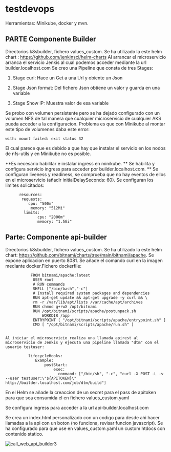 # testdevops
Herramientas: Minikube, docker y mvn.

## PARTE Componente Builder
Directorios k8sbuilder, fichero values_custom.
Se ha utilizado la este helm chart : https://github.com/jenkinsci/helm-charts
Al arrancar el microservicio arranca el servicio Jenkis al cual podemos acceder mediante la url builder.localhost.com
Se creo una Pipeline que consta de tres Stages:

1. Stage curl: Hace un Get a una Url y obiente un Json

2. Stage Json format: Del fichero Json obtiene un valor y guarda en una variable

3. Stage Show IP: Muestra valor de esa variable

Se probo con volumen persistente pero se ha dejado configurado con un volumen NFS de tal manera que cualquier microservicio de cualquier AKS pueda acceder a la configuracion. Problema es que con Minikube al montar este tipo de volumenes daba este error:

    with: mount failed: exit status 32

  El cual parece que es debido a que hay que instalar el servicio en los nodos de nfs-utils y en Minikube no es posible.

  **Es necesario habilitar e instalar  ingress en minikube.
  ** Se habilita y configura servicio ingress para acceder por builder.localhost.com.
  ** Se configuran liveness y readiness, se comprueba que no hay eventos de ellos en el microservicio (añadir initialDelaySeconds: 60).
  Se configuran los limites solicitados:
         
          
          resources:
           requests:
              cpu: "500m"
               memory: "512Mi"
            limits:
                  cpu: "2000m"
                  memory: "1.5Gi"

      
  ## Parte: Componente api-builder
  Directorios k8sbuilder, fichero values_custom.
  Se ha utilizado la este helm chart: https://github.com/bitnami/charts/tree/main/bitnami/apache.
  Se expone aplicacion en puerto 8081.
  Se añade el comando curl en la imagen mediante docker.Fichero dockerfile:

               FROM bitnami/apache:latest
                USER root
                # RUN commands
                SHELL ["/bin/bash","-c"]
                # Install required system packages and dependencies
                RUN apt-get update && apt-get upgrade -y curl && \
                rm -r /var/lib/apt/lists /var/cache/apt/archives
                RUN chmod g+rwX /opt/bitnami
                RUN /opt/bitnami/scripts/apache/postunpack.sh
                    WORKDIR /app
                ENTRYPOINT [ "/opt/bitnami/scripts/apache/entrypoint.sh" ]
                CMD [ "/opt/bitnami/scripts/apache/run.sh" ]
                

    Al iniciar el microservicio realiza una llamada apirest al microservicio de Jenkis y ejecuta una pipeline llamada "dtm" con el usuario testuser:

              lifecycleHooks: 
                 Example:
                     postStart:
                         exec:
                           command: ["/bin/sh", "-c", "curl -X POST -L -v --user testuser:\"${APITOKEN}\" http://builder.localhost.com/job/dtm/build"]

  En el Helm se añade la creaccion de un secret para el pass de apitoken para que sea consumida el en fichero values_custom.yaml

  Se configura ingress para acceder a la url api-builder.localhost.com

  Se crea un index.html personalizado con un codigo para desde ahi hacer llamadas a la api con un boton (no funciona, revisar funcion javascript). Se ha configurado para que use en values_custom.yaml un custom htdocs con contenido statico.
 
![call_web_api_builder3](https://github.com/dtorresmico/testdevops/assets/78276509/5fc81cf3-bbff-4dbb-a8b2-db6c99d6eff0)

